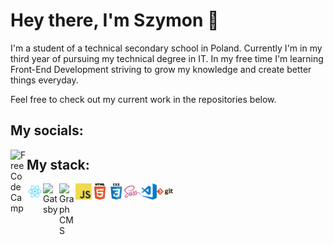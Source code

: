 # Hey there, I'm Szymon 👋

I'm a student of a technical secondary school in Poland. Currently I'm in my third year of pursuing my technical degree in IT. In my free time I'm learning Front-End Development striving to grow my knowledge and create better things everyday.

Feel free to check out my current work in the repositories below.

## My socials:

[<img align="left" alt="FreeCodeCamp" width="26px" src="https://media-exp1.licdn.com/dms/image/C4E0BAQGLKj3JHcof0w/company-logo_200_200/0/1589990867649?e=2159024400&v=beta&t=V8puy6s_dYMSAsGHDbhTWfKdLkqoQD5NBhIv3kkmJMQ" />](https://www.freecodecamp.org/rekeye)

## My stack:

[<img align="left" alt="React" width="26px" src="https://raw.githubusercontent.com/github/explore/80688e429a7d4ef2fca1e82350fe8e3517d3494d/topics/react/react.png" />](https://reactjs.org)
[<img align="left" alt="Gatsby" width="26px"  src="https://www.gatsbyjs.com/Gatsby-Monogram.svg" />](https://www.gatsbyjs.com/)
[<img align="left" alt="GraphCMS" width="26px" src="https://pbs.twimg.com/profile_images/1240607161639632896/65lOOz86.jpg" />](https://graphcms.com)
[<img align="left" alt="JavaScript" width="26px" src="https://raw.githubusercontent.com/github/explore/80688e429a7d4ef2fca1e82350fe8e3517d3494d/topics/javascript/javascript.png" />](https://www.javascript.com)
<img align="left" alt="HTML5" width="26px" src="https://raw.githubusercontent.com/github/explore/80688e429a7d4ef2fca1e82350fe8e3517d3494d/topics/html/html.png" />
<img align="left" alt="CSS3" width="26px" src="https://raw.githubusercontent.com/github/explore/80688e429a7d4ef2fca1e82350fe8e3517d3494d/topics/css/css.png" />
[<img align="left" alt="Sass" width="26px" src="https://raw.githubusercontent.com/github/explore/80688e429a7d4ef2fca1e82350fe8e3517d3494d/topics/sass/sass.png" />](https://sass-lang.com)
[<img align="left" alt="Visual Studio Code" width="26px" src="https://raw.githubusercontent.com/github/explore/80688e429a7d4ef2fca1e82350fe8e3517d3494d/topics/visual-studio-code/visual-studio-code.png" />](https://code.visualstudio.com)
[<img align="left" alt="Git" width="26px" src="https://raw.githubusercontent.com/github/explore/80688e429a7d4ef2fca1e82350fe8e3517d3494d/topics/git/git.png" />](https://git-scm.com)
